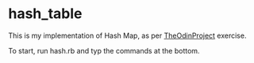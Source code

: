 # hash_table
This is my implementation of Hash Map, as per [TheOdinProject](https://www.theodinproject.com/) exercise.

To start, run hash.rb and typ the commands at the bottom.